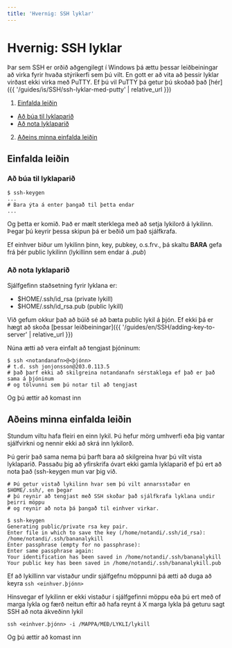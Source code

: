 ```yaml
---
title: 'Hvernig: SSH lyklar'
---
```


# Hvernig: SSH lyklar

Þar sem SSH er orðið aðgengilegt í Windows þá ættu þessar leiðbeiningar að virka
fyrir hvaða stýrikerfi sem þú vilt. En gott er að vita að þessir lyklar virðast
ekki virka með PuTTY. Ef þú vil PuTTY þá getur þú skoðað það [hér]({{ '/guides/is/SSH/ssh-lyklar-med-putty' | relative_url }})

1. [Einfalda leiðin](#einfalda-leiðin)
  * [Að búa til lyklaparið](#að-búa-til-lyklaparið)
  * [Að nota lyklaparið](#að-nota-lyklaparið)
2. [Aðeins minna einfalda leiðin](#aðeins-minna-einfalda-leiðin)

## Einfalda leiðin

### Að búa til lyklaparið

```
$ ssh-keygen
...
# Bara ýta á enter þangað til þetta endar
...
```

Og þetta er komið. Það er mælt sterklega með að setja lykilorð á lykilinn. Þegar þú keyrir þessa
skipun þá er beðið um það sjálfkrafa.

Ef einhver biður um lykilinn þinn, key, pubkey, o.s.frv., þá skaltu __BARA__ gefa frá þér 
public lykilinn (lykillinn sem endar á _.pub_)

### Að nota lyklaparið

Sjálfgefinn staðsetning fyrir lyklana er:
* $HOME/.ssh/id_rsa (private lykill)
* $HOME/.ssh/id_rsa.pub (public lykill)

Við gefum okkur það að búið sé að bæta public lykil á þjón. Ef ekki þá er hægt að
skoða [þessar leiðbeiningar]({{ '/guides/en/SSH/adding-key-to-server' | relative_url }})

Núna ætti að vera einfalt að tengjast þjóninum:
```
$ ssh <notandanafn>@<þjónn>
# t.d. ssh jonjonsson@203.0.113.5
# það þarf ekki að skilgreina notandanafn sérstaklega ef það er það sama á þjóninum
# og tölvunni sem þú notar til að tengjast
```

Og þú ættir að komast inn

## Aðeins minna einfalda leiðin

Stundum viltu hafa fleiri en einn lykil. Þú hefur mörg umhverfi eða þig vantar
sjálfvirkni og nennir ekki að skrá inn lykilorð.

Þú gerir það sama nema þú þarft bara að skilgreina hvar þú vilt vista lyklaparið.
Passaðu þig að yfirskrifa óvart ekki gamla lyklaparið ef þú ert að nota það (ssh-keygen
mun var þig við.

```
# Þú getur vistað lykilinn hvar sem þú vilt annarsstaðar en $HOME/.ssh/, en þegar
# þú reynir að tengjast með SSH skoðar það sjálfkrafa lyklana undir þeirri möppu
# og reynir að nota þá þangað til einhver virkar.

$ ssh-keygen
Generating public/private rsa key pair.
Enter file in which to save the key (/home/notandi/.ssh/id_rsa): /home/notandi/.ssh/bananalykill
Enter passphrase (empty for no passphrase):
Enter same passphrase again:
Your identification has been saved in /home/notandi/.ssh/bananalykill
Your public key has been saved in /home/notandi/.ssh/bananalykill.pub
```

Ef að lykillinn var vistaður undir sjálfgefnu möppunni þá ætti að duga að keyra
`ssh <einhver.þjónn>`

Hinsvegar ef lykilinn er ekki vistaður í sjálfgefinni möppu eða þú ert með of marga
lykla og færð neitun eftir að hafa reynt á X marga lykla þá geturu sagt SSH að nota
ákveðinn lykil

```
ssh <einhver.þjónn> -i /MAPPA/MEÐ/LYKLI/lykill
```
Og þú ættir að komast inn
